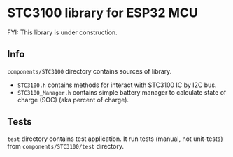 # STC3100 library for ESP32 MCU

FYI: This library is under construction.

## Info

`components/STC3100` directory contains sources of library.

* `STC3100.h` contains methods for interact with STC3100 IC by I2C bus.
* `STC3100_Manager.h` contains simple battery manager to calculate state of charge (SOC) (aka percent of charge).

## Tests

`test` directory contains test application. It run tests (manual, not unit-tests) from `components/STC3100/test` directory.